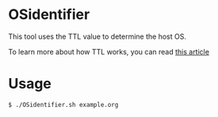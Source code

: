 # OSidentifier

This tool uses the TTL value to determine the host OS.

To learn more about how TTL works, you can read [this article](https://ioflood.com/blog/2021/01/28/what-is-ttl-in-ping-traceroute/)

# Usage

    $ ./OSidentifier.sh example.org


